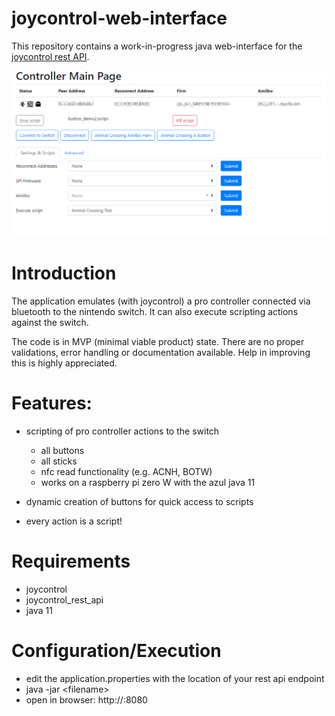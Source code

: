 # joycontrol-web-interface

This repository contains a work-in-progress java web-interface for the [joycontrol rest API](https://github.com/choss/joycontrol_rest_api).

![screenshot](doc/webclient.png?raw=true)

# Introduction

The application emulates (with joycontrol) a pro controller connected via bluetooth to the nintendo switch. It can also execute scripting actions against the switch.

The code is in MVP (minimal viable product) state. There are no proper validations, error handling or documentation available. Help in improving this is highly appreciated.

# Features:
- scripting of pro controller actions to the switch
  - all buttons
  - all sticks
  - nfc read functionality (e.g. ACNH, BOTW)
  - works on a raspberry pi zero W with the azul java 11

- dynamic creation of buttons for quick access to scripts
- every action is a script!

# Requirements
- joycontrol
- joycontrol_rest_api
- java 11

# Configuration/Execution
- edit the application.properties with the location of your rest api endpoint
- java -jar \<filename\>
- open in browser: http://<ip>:8080
  
